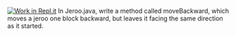 [![Work in Repl.it](https://classroom.github.com/assets/work-in-replit-14baed9a392b3a25080506f3b7b6d57f295ec2978f6f33ec97e36a161684cbe9.svg)](https://classroom.github.com/online_ide?assignment_repo_id=3023933&assignment_repo_type=AssignmentRepo)
In Jeroo.java, write a method called moveBackward, which moves a jeroo one block backward, but leaves it facing the same direction as it started.


